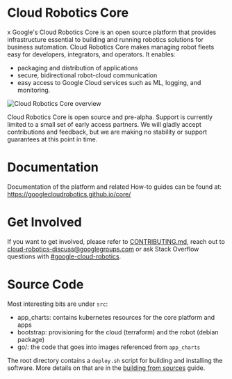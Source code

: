 # Cloud Robotics Core
x
Google's Cloud Robotics Core is an open source platform that provides
infrastructure essential to building and running robotics solutions for business
automation. Cloud Robotics Core makes managing robot fleets easy for developers,
integrators, and operators. It enables:

* packaging and distribution of applications
* secure, bidirectional robot-cloud communication
* easy access to Google Cloud services such as ML, logging, and monitoring.

![Cloud Robotics Core overview](docs/cloud-robotics-core-overview.png)

Cloud Robotics Core is open source and pre-alpha. Support is currently limited
to a small set of early access partners. We will gladly accept contributions
and feedback, but we are making no stability or support guarantees at this
point in time.

# Documentation

Documentation of the platform and related How-to guides can be found at: https://googlecloudrobotics.github.io/core/

# Get Involved

If you want to get involved, please refer to [CONTRIBUTING.md](CONTRIBUTING.md),
reach out to [cloud-robotics-discuss@googlegroups.com](https://groups.google.com/forum/#!forum/cloud-robotics-discuss)
or ask Stack Overflow questions with [#google-cloud-robotics](https://stackoverflow.com/questions/tagged/google-cloud-robotics).

# Source Code

Most interesting bits are under `src`:
* app_charts: contains kubernetes resources for the core platform and apps
* bootstrap: provisioning for the cloud (terraform) and the robot (debian package)
* go/: the code that goes into images referenced from `app_charts`

The root directory contains a `deploy.sh` script for building and installing the software. More
details on that are in the [building from sources](how-to/deploy-from-sources) guide.
